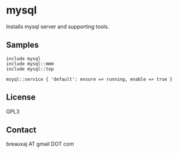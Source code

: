 mysql
=====

Installs mysql server and supporting tools.

Samples
-------
```
include mysql
include mysql::mmm
include mysql::top
```
```
msyql::service { 'default': ensure => running, enable => true }
```

License
-------
GPL3

Contact
-------
breauxaj AT gmail DOT com
